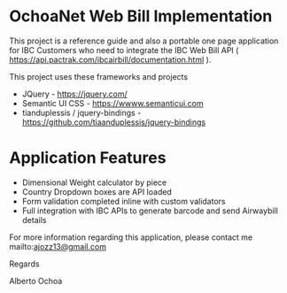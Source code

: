 # OchoaNet Web Bill Implementation

This project is a reference guide and also a portable one page application for IBC Customers who need to integrate the IBC Web Bill API ( https://api.pactrak.com/ibcairbill/documentation.html ).  

This project uses these frameworks and projects
 - JQuery - https://jquery.com/
 - Semantic UI CSS - https://wwww.semanticui.com
 - tianduplessis / jquery-bindings - https://github.com/tiaanduplessis/jquery-bindings

# Application Features

 - Dimensional Weight calculator by piece
 - Country Dropdown boxes are API loaded
 - Form validation completed inline with custom validators
 - Full integration with IBC APIs to generate barcode and send Airwaybill details

For more information regarding this application, please contact me mailto:ajozz13@gmail.com

Regards

Alberto Ochoa
